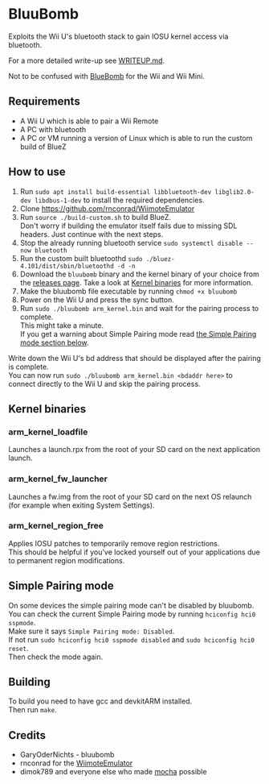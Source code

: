 # BluuBomb

Exploits the Wii U's bluetooth stack to gain IOSU kernel access via bluetooth.

For a more detailed write-up see [WRITEUP.md](https://github.com/GaryOderNichts/bluubomb/blob/master/WRITEUP.md).  

Not to be confused with [BlueBomb](https://github.com/Fullmetal5/bluebomb) for the Wii and Wii Mini.  

## Requirements
- A Wii U which is able to pair a Wii Remote
- A PC with bluetooth
- A PC or VM running a version of Linux which is able to run the custom build of BlueZ  

## How to use
1. Run `sudo apt install build-essential libbluetooth-dev libglib2.0-dev libdbus-1-dev` to install the required dependencies.
1. Clone https://github.com/rnconrad/WiimoteEmulator
1. Run `source ./build-custom.sh` to build BlueZ.  
Don't worry if building the emulator itself fails due to missing SDL headers. Just continue with the next steps.
1. Stop the already running bluetooth service `sudo systemctl disable --now bluetooth`
1. Run the custom built bluetoothd `sudo ./bluez-4.101/dist/sbin/bluetoothd -d -n`
1. Download the `bluubomb` binary and the kernel binary of your choice from the [releases page](https://github.com/GaryOderNichts/bluubomb/releases).
Take a look at [Kernel binaries](#kernel-binaries) for more information.
1. Make the bluubomb file executable by running `chmod +x bluubomb`
1. Power on the Wii U and press the sync button.
1. Run `sudo ./bluubomb arm_kernel.bin` and wait for the pairing process to complete.  
This might take a minute.  
If you get a warning about Simple Pairing mode read [the Simple Pairing mode section below](#simple-pairing-mode). 

Write down the Wii U's bd address that should be displayed after the pairing is complete.  
You can now run `sudo ./bluubomb arm_kernel.bin <bdaddr here>` to connect directly to the Wii U and skip the pairing process.

## Kernel binaries

### arm_kernel_loadfile
Launches a launch.rpx from the root of your SD card on the next application launch.

### arm_kernel_fw_launcher
Launches a fw.img from the root of your SD card on the next OS relaunch (for example when exiting System Settings).  

### arm_kernel_region_free
Applies IOSU patches to temporarily remove region restrictions.  
This should be helpful if you've locked yourself out of your applications due to permanent region modifications.

## Simple Pairing mode

On some devices the simple pairing mode can't be disabled by bluubomb.  
You can check the current Simple Pairing mode by running `hciconfig hci0 sspmode`.  
Make sure it says `Simple Pairing mode: Disabled`.  
If not run `sudo hciconfig hci0 sspmode disabled` and `sudo hciconfig hci0 reset`.  
Then check the mode again.  

## Building

To build you need to have gcc and devkitARM installed.  
Then run `make`.

## Credits
- GaryOderNichts - bluubomb  
- rnconrad for the [WiimoteEmulator](https://github.com/rnconrad/WiimoteEmulator)  
- dimok789 and everyone else who made [mocha](https://github.com/dimok789/mocha) possible  
